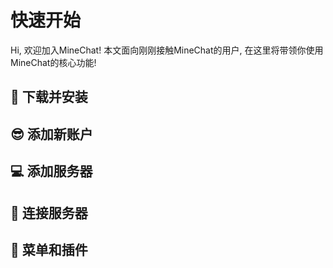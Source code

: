 # 快速开始
Hi, 欢迎加入MineChat! 本文面向刚刚接触MineChat的用户, 在这里将带领你使用MineChat的核心功能!

## 📲 下载并安装

## 😎 添加新账户

## 💻 添加服务器

## 📨 连接服务器

## 🔌 菜单和插件